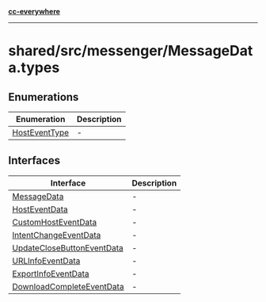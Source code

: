 [**cc-everywhere**](../../../../index.md)

***

# shared/src/messenger/MessageData.types

## Enumerations

| Enumeration | Description |
| ------ | ------ |
| [HostEventType](enumerations/host-event-type.md) | - |

## Interfaces

| Interface | Description |
| ------ | ------ |
| [MessageData](interfaces/message-data.md) | - |
| [HostEventData](interfaces/host-event-data.md) | - |
| [CustomHostEventData](interfaces/custom-host-event-data.md) | - |
| [IntentChangeEventData](interfaces/intent-change-event-data.md) | - |
| [UpdateCloseButtonEventData](interfaces/update-close-button-event-data.md) | - |
| [URLInfoEventData](interfaces/url-info-event-data.md) | - |
| [ExportInfoEventData](interfaces/export-info-event-data.md) | - |
| [DownloadCompleteEventData](interfaces/download-complete-event-data.md) | - |
